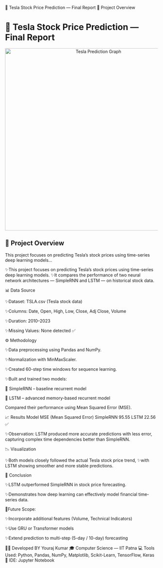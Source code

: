 🚗 Tesla Stock Price Prediction — Final Report
🧠 Project Overview

# 🚗 Tesla Stock Price Prediction — Final Report

<p align="center">
  <img src="image_output.jpg" alt="Tesla Prediction Graph" width="600">
</p>

## 🧠 Project Overview
This project focuses on predicting Tesla’s stock prices using time-series deep learning models...


✨This project focuses on predicting Tesla’s stock prices using time-series deep learning models.
✨It compares the performance of two neural network architectures — SimpleRNN and LSTM — on historical stock data.

📊 Data Source

✨Dataset: TSLA.csv (Tesla stock data)

✨Columns: Date, Open, High, Low, Close, Adj Close, Volume

✨Duration: 2010–2023

✨Missing Values: None detected ✅

⚙️ Methodology

✨Data preprocessing using Pandas and NumPy.

✨Normalization with MinMaxScaler.

✨Created 60-step time windows for sequence learning.

✨Built and trained two models:

🧩 SimpleRNN – baseline recurrent model

🧠 LSTM – advanced memory-based recurrent model

Compared their performance using Mean Squared Error (MSE).

📈 Results
Model	MSE (Mean Squared Error)
SimpleRNN	95.55
LSTM	22.56 ✅

✨Observation:
LSTM produced more accurate predictions with less error,
capturing complex time dependencies better than SimpleRNN.

📉 Visualization

✨Both models closely followed the actual Tesla stock price trend,
✨with LSTM showing smoother and more stable predictions.

🧾 Conclusion

✨LSTM outperformed SimpleRNN in stock price forecasting.

✨Demonstrates how deep learning can effectively model financial time-series data.

🎯Future Scope:

✨Incorporate additional features (Volume, Technical Indicators)

✨Use GRU or Transformer models

✨Extend prediction to multi-step (5-day / 10-day) forecasting

👨‍💻 Developed BY
Youraj Kumar
🎓 Computer Science — IIT Patna
💻 Tools Used: Python, Pandas, NumPy, Matplotlib, Scikit-Learn, TensorFlow, Keras
🧩 IDE: Jupyter Notebook
